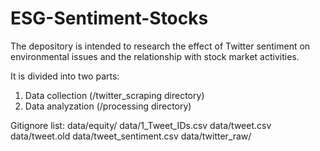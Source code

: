 # ESG-Sentiment-Stocks

The depository is intended to research the effect of Twitter sentiment on environmental issues and the relationship with stock market activities.

It is divided into two parts:
1. Data collection (/twitter_scraping directory)
2. Data analyzation (/processing directory)

Gitignore list:
data/equity/
data/1_Tweet_IDs.csv
data/tweet.csv
data/tweet.old
data/tweet_sentiment.csv
data/twitter_raw/
